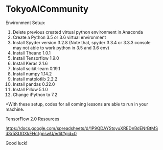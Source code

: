 # TokyoAICommunity

Environment Setup:
1.  Delete previous created virtual python environment in Anaconda
2.  Create a Python 3.5 or 3.6 virtual environment
3.  Install Spyder version 3.2.8 (Note that, spyder 3.3.4 or 3.3.3 console may not able to work python in 3.5 and 3.6 env)
4.  Install Theano 1.0.1
5.  Install Tensorflow 1.9.0
6.  Install Keras 2.1.6
7.  Install scikit-learn 0.19.1
8.  Install numpy 1.14.2
9.  Install matplotlib 2.2.2
10. Install pandas 0.22.0
11. Install Pillow 5.1.0
12. Change iPython to 7.2

*With these setup, codes for all coming lessons are able to run in your machine.

TensorFlow 2.0 Resources

https://docs.google.com/spreadsheets/d/1P9QDAYStoyuXREDnBdENrBtMSd3r5SUGXkEHc1gnswU/edit#gid=0


Good luck!

